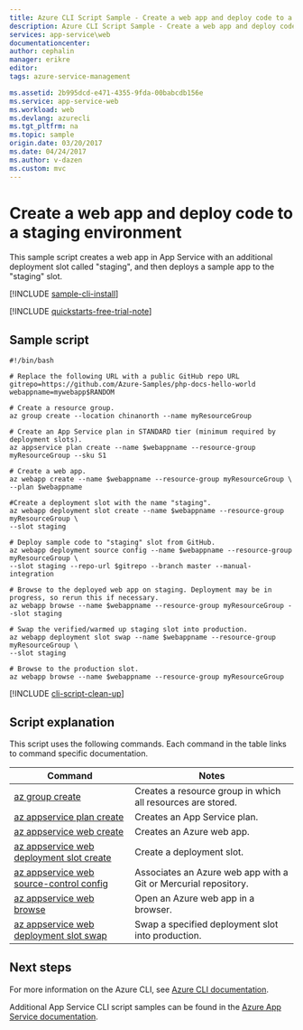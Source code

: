 ```yaml
---
title: Azure CLI Script Sample - Create a web app and deploy code to a staging environment | Azure
description: Azure CLI Script Sample - Create a web app and deploy code to a staging environment
services: app-service\web
documentationcenter: 
author: cephalin
manager: erikre
editor: 
tags: azure-service-management

ms.assetid: 2b995dcd-e471-4355-9fda-00babcdb156e
ms.service: app-service-web
ms.workload: web
ms.devlang: azurecli
ms.tgt_pltfrm: na
ms.topic: sample
origin.date: 03/20/2017
ms.date: 04/24/2017
ms.author: v-dazen
ms.custom: mvc
---
```


# Create a web app and deploy code to a staging environment

This sample script creates a web app in App Service with an additional deployment slot called "staging", and then deploys a sample app to the "staging" slot.

[!INCLUDE [sample-cli-install](../../../includes/sample-cli-install.md)]

[!INCLUDE [quickstarts-free-trial-note](../../../includes/quickstarts-free-trial-note.md)]

## Sample script

```azurecli-interactive
#!/bin/bash

# Replace the following URL with a public GitHub repo URL
gitrepo=https://github.com/Azure-Samples/php-docs-hello-world
webappname=mywebapp$RANDOM

# Create a resource group.
az group create --location chinanorth --name myResourceGroup

# Create an App Service plan in STANDARD tier (minimum required by deployment slots).
az appservice plan create --name $webappname --resource-group myResourceGroup --sku S1

# Create a web app.
az webapp create --name $webappname --resource-group myResourceGroup \
--plan $webappname

#Create a deployment slot with the name "staging".
az webapp deployment slot create --name $webappname --resource-group myResourceGroup \
--slot staging

# Deploy sample code to "staging" slot from GitHub.
az webapp deployment source config --name $webappname --resource-group myResourceGroup \
--slot staging --repo-url $gitrepo --branch master --manual-integration

# Browse to the deployed web app on staging. Deployment may be in progress, so rerun this if necessary.
az webapp browse --name $webappname --resource-group myResourceGroup --slot staging

# Swap the verified/warmed up staging slot into production.
az webapp deployment slot swap --name $webappname --resource-group myResourceGroup \
--slot staging

# Browse to the production slot. 
az webapp browse --name $webappname --resource-group myResourceGroup

```

[!INCLUDE [cli-script-clean-up](../../../includes/cli-script-clean-up.md)]

## Script explanation

This script uses the following commands. Each command in the table links to command specific documentation.

| Command | Notes |
|---|---|
| [az group create](https://docs.microsoft.com/cli/azure/group#create) | Creates a resource group in which all resources are stored. |
| [az appservice plan create](https://docs.microsoft.com/cli/azure/appservice/plan#create) | Creates an App Service plan. |
| [az appservice web create](https://docs.microsoft.com/cli/azure/webapp#delete) | Creates an Azure web app. |
| [az appservice web deployment slot create](https://docs.microsoft.com/cli/azure/webapp/deployment/slot#create) | Create a deployment slot. |
| [az appservice web source-control config](https://docs.microsoft.com/cli/azure/webapp/source-control#config) | Associates an Azure web app with a Git or Mercurial repository. |
| [az appservice web browse](https://docs.microsoft.com/cli/azure/webapp#browse) | Open an Azure web app in a browser. |
| [az appservice web deployment slot swap](https://docs.microsoft.com/cli/azure/webapp/deployment/slot#swap) | Swap a specified deployment slot into production. |

## Next steps

For more information on the Azure CLI, see [Azure CLI documentation](https://docs.microsoft.com/cli/azure/overview).

Additional App Service CLI script samples can be found in the [Azure App Service documentation](../app-service-cli-samples.md).
